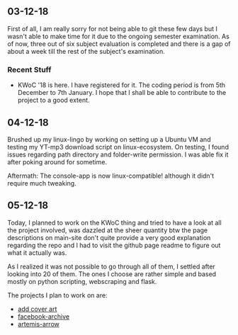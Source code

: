 ## 03-12-18

First of all, I am really sorry for not being able to git these few days but I wasn't able to make time for it due to the ongoing semester examination. As of now, three out of six subject evaluation is completed and there is a gap of about a week till the rest of the subject's examination.

### Recent Stuff

* KWoC '18 is here. I have registered for it. The coding period is from 5th December to 7th January. I hope that I shall be able to contribute to the project to a good extent.

## 04-12-18

Brushed up my linux-lingo by working on setting up a Ubuntu VM and testing my YT-mp3 download script on linux-ecosystem. On testing, I found issues regarding path directory and folder-write permission. I was able fix it after poking around for sometime.

Aftermath: The console-app is now linux-compatible! although it didn't require much tweaking.

## 05-12-18

Today, I planned to work on the KWoC thing and tried to have a look at all the project involved, was dazzled at the sheer quantity btw the page descriptions on main-site don't quite provide a very good explanation regarding the repo and I had to visit the github page readme to figure out what it actually was. 

As I realized it was not possible to go through all of them, I settled after looking into 20 of them. The ones I choose are rather simple and based mostly on python scripting, webscraping and flask. 

The projects I plan to work on are:
    
* [add cover art](https://github.com/piyush27ranjan/Add-cover-art)
* [facebook-archive](https://github.com/kaustubhhiware/facebook-archive)
* [artemis-arrow](https://github.com/thelethalcode/Artemis-arrow)



